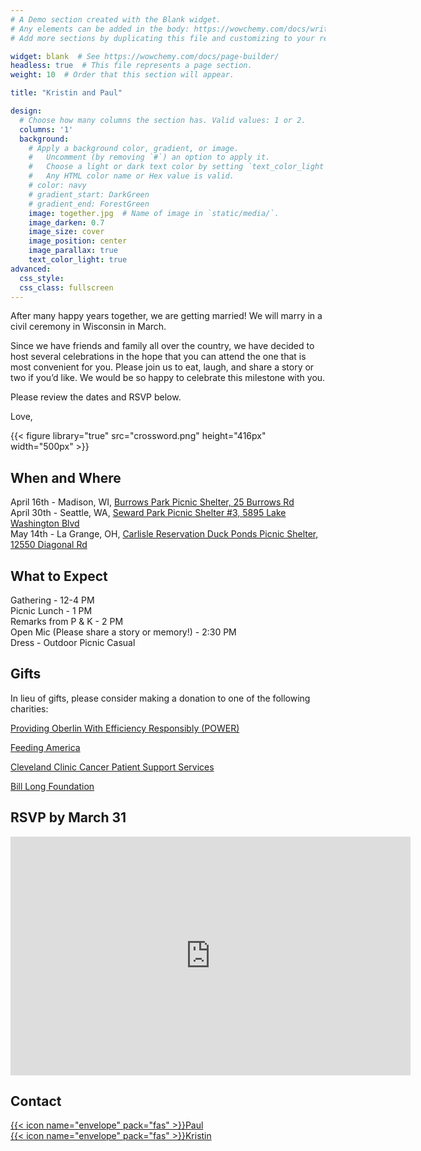 ```yaml
---
# A Demo section created with the Blank widget.
# Any elements can be added in the body: https://wowchemy.com/docs/writing-markdown-latex/
# Add more sections by duplicating this file and customizing to your requirements.

widget: blank  # See https://wowchemy.com/docs/page-builder/
headless: true  # This file represents a page section.
weight: 10  # Order that this section will appear.

title: "Kristin and Paul"

design:
  # Choose how many columns the section has. Valid values: 1 or 2.
  columns: '1'
  background:
    # Apply a background color, gradient, or image.
    #   Uncomment (by removing `#`) an option to apply it.
    #   Choose a light or dark text color by setting `text_color_light`.
    #   Any HTML color name or Hex value is valid.
    # color: navy
    # gradient_start: DarkGreen
    # gradient_end: ForestGreen
    image: together.jpg  # Name of image in `static/media/`.
    image_darken: 0.7
    image_size: cover
    image_position: center
    image_parallax: true
    text_color_light: true
advanced:
  css_style:
  css_class: fullscreen
---
```


After many happy years together, we are getting married! We will marry in a civil ceremony in Wisconsin in March.

Since we have friends and family all over the country, we have decided to host several celebrations in the hope that you can attend the one that is most convenient for you. Please join us to eat, laugh, and share a story or two if you’d like. We would be so happy to celebrate this milestone with you.

Please review the dates and RSVP below.

Love,

{{< figure library="true" src="crossword.png" height="416px" width="500px" >}}

## When and Where

April 16th  - Madison, WI, [Burrows Park Picnic Shelter, 25 Burrows Rd](https://www.cityofmadison.com/parks/find-a-park/park.cfm?id=1148)
\
April 30th  - Seattle, WA, [Seward Park Picnic Shelter #3, 5895 Lake Washington Blvd](https://www.seattle.gov/documents/Departments/ParksAndRecreation/Reserve/Picnic/Seward.pdf)
\
May 14th - La Grange, OH, [Carlisle Reservation Duck Ponds Picnic Shelter, 12550 Diagonal Rd](https://www.loraincountymetroparks.com/carlisle-reservation)

## What to Expect

Gathering - 12-4 PM
\
Picnic Lunch - 1 PM
\
Remarks from P & K - 2 PM
\
Open Mic (Please share a story or memory!) - 2:30 PM
\
Dress - Outdoor Picnic Casual

## Gifts

In lieu of gifts, please consider making a donation to one of the following charities:

[Providing Oberlin With Efficiency Responsibly (POWER)](https://www.poweroberlin.org/donate)

[Feeding America](https://www.feedingamerica.org/ways-to-give)

[Cleveland Clinic Cancer Patient Support Services](https://give.ccf.org/give/240491/)

[Bill Long Foundation](https://www.blfoberlin.org/donating-membership)

## RSVP by March 31

<iframe src="https://docs.google.com/forms/d/e/1FAIpQLSdfxuE2TDNIwbKIMo-Rt_qj1Pm84oSx4iYTWS2GIvHCyeHPrQ/viewform?embedded=true" width="640" height="382" frameborder="0" marginheight="0" marginwidth="0">Loading…</iframe>

## Contact

[{{< icon name="envelope" pack="fas" >}}Paul](mailto:paul.boehnlein@gmail.com)
\
[{{< icon name="envelope" pack="fas" >}}Kristin](mailto:kbraziun@gmail.com)
